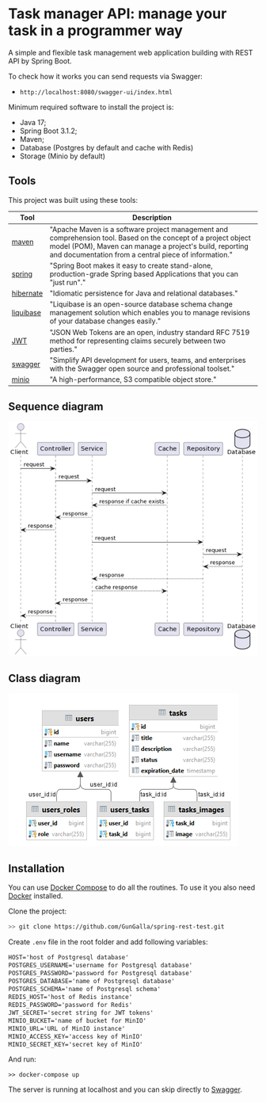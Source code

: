 # Task manager API: manage your task in a programmer way

<p>
A simple and flexible task management web application building with REST API by Spring Boot.
</p>

To check how it works you can send requests via Swagger:

- `http://localhost:8080/swagger-ui/index.html`

Minimum required software to install the project is:

- Java 17;
- Spring Boot 3.1.2;
- Maven;
- Database (Postgres by default and cache with Redis)
- Storage (Minio by default)

## Tools

This project was built using these tools:

| Tool                                             | Description                                                                                                                                                                                                                        |
|--------------------------------------------------|------------------------------------------------------------------------------------------------------------------------------------------------------------------------------------------------------------------------------------|
| [maven](https://maven.apache.org/)               | "Apache Maven is a software project management and comprehension tool. Based on the concept of a project object model (POM), Maven can manage a project's build, reporting and documentation from a central piece of information." |
| [spring](https://spring.io/projects/spring-boot) | "Spring Boot makes it easy to create stand-alone, production-grade Spring based Applications that you can "just run"."                                                                                                             |
| [hibernate](https://hibernate.org/)              | "Idiomatic persistence for Java and relational databases."                                                                                                                                                                         |
| [liquibase](https://www.liquibase.org/)          | "Liquibase is an open-source database schema change management solution which enables you to manage revisions of your database changes easily."                                                                                    |
| [JWT](https://jwt.io/)                           | "JSON Web Tokens are an open, industry standard RFC 7519 method for representing claims securely between two parties."                                                                                                             |
| [swagger](https://swagger.io/)                   | "Simplify API development for users, teams, and enterprises with the Swagger open source and professional toolset."                                                                                                                |
| [minio](https://min.io/)                         | "A high-performance, S3 compatible object store."                                                                                                                                                                                  |

## Sequence diagram

![Sequence diagram](docs/sequence-diagram.png)

## Class diagram

![Class diagram](docs/class-diagram.png)

## Installation

You can use [Docker Compose](https://docs.docker.com/compose/) to do all the routines. To use it you also
need [Docker](https://docs.docker.com/desktop/) installed.

Clone the project:

```bash
>> git clone https://github.com/GunGalla/spring-rest-test.git
```

Create `.env` file in the root folder and add following variables:

```dotenv
HOST='host of Postgresql database'
POSTGRES_USERNAME='username for Postgresql database'
POSTGRES_PASSWORD='password for Postgresql database'
POSTGRES_DATABASE='name of Postgresql database'
POSTGRES_SCHEMA='name of Postgresql schema'
REDIS_HOST='host of Redis instance'
REDIS_PASSWORD='password for Redis'
JWT_SECRET='secret string for JWT tokens'
MINIO_BUCKET='name of bucket for MinIO'
MINIO_URL='URL of MinIO instance'
MINIO_ACCESS_KEY='access key of MinIO'
MINIO_SECRET_KEY='secret key of MinIO'
```

And run:

```shell
>> docker-compose up
```

The server is running at localhost and you can skip directly to [Swagger](http://localhost:8080/swagger-ui/index.html).
